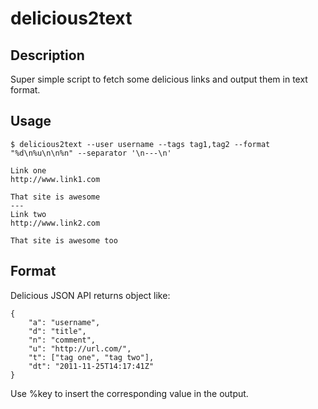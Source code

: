 delicious2text
==============

Description
-----------

Super simple script to fetch some delicious links and output them in
text format.

Usage
-----

    $ delicious2text --user username --tags tag1,tag2 --format "%d\n%u\n\n%n" --separator '\n---\n'
    
    Link one
    http://www.link1.com
    
    That site is awesome
    ---
    Link two
    http://www.link2.com
    
    That site is awesome too

Format
------

Delicious JSON API returns object like:
    
    {
        "a": "username",
        "d": "title",
        "n": "comment",
        "u": "http://url.com/",
        "t": ["tag one", "tag two"],
        "dt": "2011-11-25T14:17:41Z"
    }
    
Use %key to insert the corresponding value in the output.
